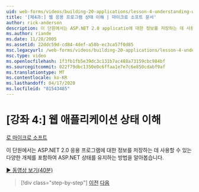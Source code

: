 ```yaml
---
uid: web-forms/videos/building-20-applications/lesson-4-understanding-web-application-state
title: '[제4과:] 웹 응용 프로그램 상태 이해 | 마이크로 소프트 문서'
author: rick-anderson
description: 이 단원에서는 ASP.NET 2.0 applicatio에 대한 정보를 저장하는 데 사용할 수 있는 다양한 개체를 포함하여 ASP.NET 상태를 유지하는 방법을 살펴보겠습니다...
ms.author: riande
ms.date: 11/28/2005
ms.assetid: 22ddc59d-cd84-4def-a58b-ec3ca57f0d85
msc.legacyurl: /web-forms/videos/building-20-applications/lesson-4-understanding-web-application-state
msc.type: video
ms.openlocfilehash: 1f3fb1fb5e39dc3c131b7ac488a73159cbc984bf
ms.sourcegitcommit: 022f79dbc1350e0c6ffaa1e7e7c6e850cdabf9af
ms.translationtype: MT
ms.contentlocale: ko-KR
ms.lasthandoff: 04/17/2020
ms.locfileid: "81543485"
---
```

# <a name="lesson-4-understanding-web-application-state"></a>[강좌 4:] 웹 애플리케이션 상태 이해

[로 마이크로 소프트](https://github.com/microsoft)

이 단원에서는 ASP.NET 2.0 응용 프로그램에 대한 정보를 저장하는 데 사용할 수 있는 다양한 개체를 포함하여 ASP.NET 상태를 유지하는 방법을 알아봅습니다.

[&#9654; 동영상 보기(40분)](https://channel9.msdn.com/Blogs/ASP-NET-Site-Videos/lesson-4-understanding-web-application-state)

> [!div class="step-by-step"]
> [이전](lesson-3-understanding-more-about-events-and-postback.md)
> [다음](lesson-5-debugging-and-tracing-your-website.md)
